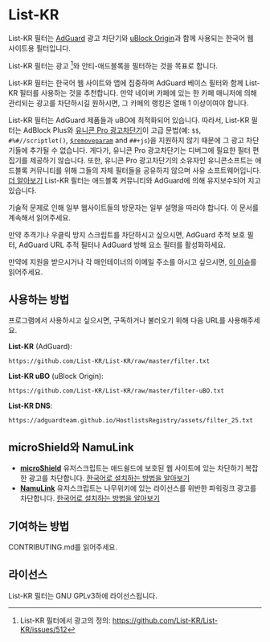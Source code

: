 # List-KR

List-KR 필터는 [AdGuard](https://adguard.com) 광고 차단기와 [uBlock Origin](https://github.com/gorhill/uBlock)과 함께 사용되는 한국어 웹 사이트용 필터입니다.

List-KR 필터는 광고 [^1]와 안티-애드블록을 필터하는 것을 목표로 합니다.

List-KR 필터는 한국어 웹 사이트와 앱에 집중하며 AdGuard 베이스 필터와 함께 List-KR 필터를 사용하는 것을 추천합니다.
만약 네이버 카페에 있는 한 카페 매니저에 의해 관리되는 광고를 차단하시길 원하시면, 그 카페의 랭킹은 열매 1 이상이여야 합니다.

List-KR 필터는 AdGuard 제품들과 uBO에 최적화되어 있습니다.
따라서, List-KR 필터는 AdBlock Plus와 [유니콘 Pro 광고차단기](https://getunicorn.app/ko)이 고급 문법(예: `$$`, `#%#//scriptlet()`, [`$removeparam`](https://github.com/gorhill/uBlock/wiki/Static-filter-syntax#removeparam) and `##+js`)을 지원하지 않기 때문에 그 광고 차단기들에 추가될 수 없습니다.
게다가, 유니콘 Pro 광고차단기는 디버그에 필요한 필터 편집기를 제공하기 않습니다.
또한, 유니콘 Pro 광고차단기의 소유자인 유니콘소프트는 애드블록 커뮤니티를 위해 그들의 자체 필터들을 공유하지 않으며 사유 소프트웨어입니다. [더 알아보기](https://velog.io/@piquark6046/truth-of-unicorn-pro)
List-KR 필터는 애드블록 커뮤니티와 AdGuard에 의해 유지보수되어 지고 있습니다.

기술적 문제로 인해 일부 웹사이트들의 방문자는 일부 설명을 따라야 합니다.
이 문서를 계속해서 읽어주세요.

만약 추격기나 우클릭 방지 스크립트를 차단하시고 싶으시면, AdGuard 추적 보호 필터, AdGuard URL 추적 필터나 AdGuard 방해 요소 필터를 활성화하세요.

만약에 지원을 받으시거나 각 매인테이너의 이메일 주소를 아시고 싶으시면, [이 이슈](https://github.com/List-KR/List-KR/issues/223)를 읽어주세요.


[^1]: List-KR 필터에서 광고의 정의: https://github.com/List-KR/List-KR/issues/512

## 사용하는 방법

프로그램에서 사용하시고 싶으시면, 구독하거나 불러오기 위해 다음 URL를 사용해주세요.

**List-KR** (AdGuard):
```
https://github.com/List-KR/List-KR/raw/master/filter.txt
```
**List-KR uBO** (uBlock Origin):
```
https://github.com/List-KR/List-KR/raw/master/filter-uBO.txt
```
**List-KR DNS**:
```
https://adguardteam.github.io/HostlistsRegistry/assets/filter_25.txt
```

## microShield와 NamuLink
- **[microShield](https://github.com/List-KR/microShield)** 유저스크립트는 애드쉴드에 보호된 웹 사이트에 있는 차단하기 복잡한 광고를 차단합니다.
[한국어로 설치하는 방법을 알아보기](https://github.com/List-KR/microShield/blob/main/README.ko.md)
- **[NamuLink](https://github.com/List-KR/NamuLink)** 유저스크립트는 나무위키에 있는 라이선스를 위반한 파워링크 광고를 차단합니다.
[한국어로 설치하는 방법을 알아보기](https://github.com/List-KR/NamuLink/blob/main/README.ko.md)

## 기여하는 방법
CONTRIBUTING.md를 읽어주세요.

## 라이선스
List-KR 필터는 GNU GPLv3하에 라이선스됩니다.
